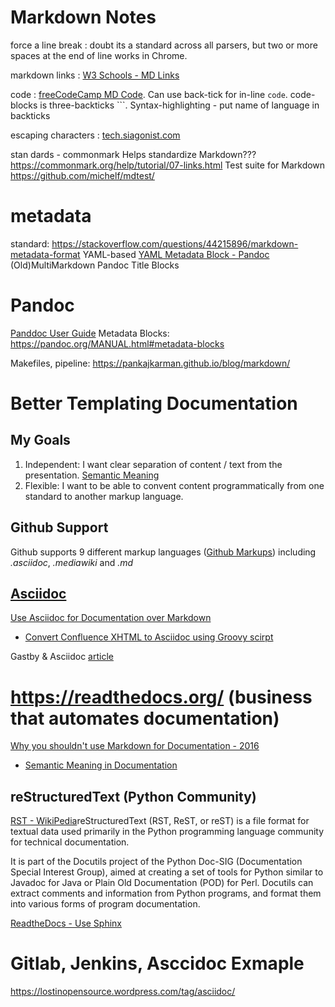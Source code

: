 # Markdown Notes

force a line break
: doubt its a standard across all parsers, but two or more spaces at the end of line works in Chrome.

markdown links
: [W3 Schools - MD Links](https://www.w3schools.io/file/markdown-links/)

code
: [freeCodeCamp MD Code](https://www.freecodecamp.org/news/how-to-format-code-in-markdown/).  Can use back-tick for in-line `code`. code-blocks is three-backticks \`\`\`.     Syntax-highlighting - put name of language in backticks

escaping characters
: [tech.siagonist.com](http://tech.saigonist.com/b/code/escaping-special-characters-markdown.html)

stan                    dards - commonmark
Helps standardize Markdown???
https://commonmark.org/help/tutorial/07-links.html
Test suite for Markdown
https://github.com/michelf/mdtest/

# metadata

standard: https://stackoverflow.com/questions/44215896/markdown-metadata-format
YAML-based [YAML Metadata Block - Pandoc](https://pandoc.org/MANUAL.html#extension-yaml_metadata_block)
(Old)MultiMarkdown
Pandoc Title Blocks

# Pandoc
[Panddoc User Guide](https://pandoc.org/MANUAL.html#)
Metadata Blocks: https://pandoc.org/MANUAL.html#metadata-blocks


Makefiles, pipeline: https://pankajkarman.github.io/blog/markdown/

# Better Templating Documentation

## My Goals
1. Independent: I want clear separation of content / text from the presentation. [Semantic Meaning](https://ericholscher.com/blog/2016/oct/6/authoring-documentation-with-semantic-meaning/#semantic-meaning)
2. Flexible: I want to be able to convent content programmatically from one standard to another markup language.  

## Github Support
Github supports 9 different markup languages ([Github Markups](https://github.com/github/markup#markups)) including *.asciidoc*, *.mediawiki* and *.md*

## [Asciidoc](https://asciidoctor.org/)
[Use Asciidoc for Documentation over Markdown](https://medium.com/@Mister_Gold/stop-using-markdown-for-documentation-5bda05ad17e3)

- [Convert Confluence XHTML to Asciidoc using Groovy scirpt](https://docs.asciidoctor.org/asciidoctor/latest/migrate/confluence-xhtml/)

Gastby & Asciidoc [article](tbd)

# https://readthedocs.org/ (business that automates documentation)

[Why you shouldn't use Markdown for Documentation - 2016](https://ericholscher.com/blog/2016/mar/15/dont-use-markdown-for-technical-docs/)
- [Semantic Meaning in Documentation](https://ericholscher.com/blog/2016/oct/6/authoring-documentation-with-semantic-meaning/#semantic-meaning)
## reStructuredText (Python Community)
[RST - WikiPedia](https://en.wikipedia.org/wiki/ReStructuredText)reStructuredText (RST, ReST, or reST) is a file format for textual data used primarily in the Python programming language community for technical documentation.

It is part of the Docutils project of the Python Doc-SIG (Documentation Special Interest Group), aimed at creating a set of tools for Python similar to Javadoc for Java or Plain Old Documentation (POD) for Perl. Docutils can extract comments and information from Python programs, and format them into various forms of program documentation.

[ReadtheDocs - Use Sphinx](https://docs.readthedocs.io/en/stable/intro/getting-started-with-sphinx.html)


# Gitlab, Jenkins, Asccidoc Exmaple
https://lostinopensource.wordpress.com/tag/asciidoc/
